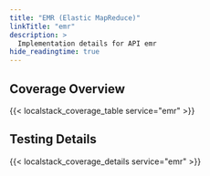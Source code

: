 ```yaml
---
title: "EMR (Elastic MapReduce)"
linkTitle: "emr"
description: >
  Implementation details for API emr
hide_readingtime: true
---
```


## Coverage Overview

{{< localstack_coverage_table service="emr" >}}

## Testing Details

{{< localstack_coverage_details service="emr" >}}
